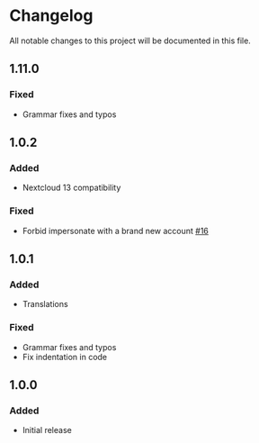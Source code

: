 # Changelog
All notable changes to this project will be documented in this file.

## 1.11.0

### Fixed

- Grammar fixes and typos

## 1.0.2

### Added

- Nextcloud 13 compatibility

### Fixed

- Forbid impersonate with a brand new account [#16](https://github.com/nextcloud/impersonate/pull/16)

## 1.0.1

### Added

- Translations

### Fixed

- Grammar fixes and typos
- Fix indentation in code

## 1.0.0

### Added

- Initial release
